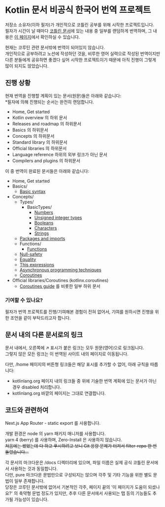 # Kotlin 문서 비공식 한국어 번역 프로젝트
저장소 소유자(이하 필자)가 개인적으로 코틀린 공부를 위해 시작한 프로젝트입니다.  
필자가 시간이 날 때마다 [코틀린 문서](https://kotlinlang.org/docs/home.html)에 있는 내용 중 일부를 랜덤하게 번역하며, 그 내용은 [이 페이지](https://kotlin-docs-kr.hoonkun.kiwi)에서 확인하실 수 있습니다.

현재는 코루틴 관련 문서밖에 번역이 되어있지 않습니다.  
개인적으로 공부하려고 노션에 작성하던 것을, 비루한 영어 실력으로 작성된 번역이지만 다른 분들에게 공유하면 좋겠다 싶어 시작한 프로젝트이기 때문에 아직 진행이 그렇게 많이 되지도 않았습니다.

## 진행 상황
현재 번역을 진행할 계획이 있는 문서(원문)들은 아래와 같습니다:  
*필자에 의해 진행되는 순서는 완전히 랜덤합니다.

- Home, Get started
- Kotlin overview 의 하위 문서
- Releases and roadmap 의 하위문서
- Basics 의 하위문서
- Concepts 의 하위문서
- Standard library 의 하위문서
- Official libraries 의 하위문서
- Language reference 하위의 외부 링크가 아닌 문서
- Compilers and plugins 의 하위문서

이 중 번역이 완료된 문서들은 아래와 같습니다:

- Home, Get started
- Basics/
  - [Basic syntax](/docs/basic-syntax.md)
- Concepts/
  - Types/
    - BasicTypes/
      - [Numbers](/docs/numbers.md)
      - [Unsigned integer types](/docs/unsigned-integer-types.md)
      - [Booleans](/docs/booleans.md)
      - [Characters](/docs/characters.md)
      - [Strings](/docs/strings.md)
  - [Packages and imports](/docs/packages.md)
  - Functions/
    - [Functions](/docs/functions.md)
  - [Null-safety](/docs/null-safety.md)
  - [Equality](/docs/equality.md)
  - [This expressions](/docs/this-expressions.md)
  - [Asynchronous programming techniques](/docs/async-programming.md)
  - [Coroutines](/docs/coroutines-overview.md)
- Official libraries/Coroutines (kotlinx.coroutines)
  - [Coroutines guide](/docs/coroutines-guide.md) 를 비롯한 일부 하위 문서

### 기여할 수 있나요?
필자가 번역 프로젝트를 진행/기여해본 경험이 전혀 없어서, 기여를 원하시면 진행을 위한 조언을 같이 부탁드리고자 합니다. 

## 문서 내의 다른 문서로의 링크
문서 내에서, 오른쪽에 ↗ 표시가 붙은 링크는 모두 원문(영어)으로 링크됩니다.  
그렇지 않은 모든 링크는 이 번역된 사이트 내의 페이지로 이동됩니다.  

다만, /home 페이지의 버튼형 링크들은 해당 표시를 추가할 수 없어, 아래 규칙을 따릅니다:
- kotlinlang.org 페이지 내의 링크들 중 위에 기술한 번역 계획에 있는 문서가 아닌 경우 disabled 처리합니다.
- kotlinlang.org 바깥의 페이지는 그대로 연결합니다.

## 코드와 관련하여

Next.js App Router - static export 를 사용합니다.  

개발 환경은 node 의 yarn 패키지 매니저를 사용합니다.  
yarn 4 (berry) 를 사용하며, Zero-Install 은 사용하지 않습니다.  
~~처음에는 썼었는데 다 하고 푸시하려고 보니 Git 용량 문제가 터져서 filter-repo 한 번 돌렸습니다...~~

각 문서의 마크다운은 /docs 디렉터리에 있으며, 파일 이름은 실제 공식 코틀린 문서에서 사용하는 것과 동일합니다.  
다만, pure 마크다운 문법만으로 구성되지는 않으며 각주 및 기타 기능을 위한 별도 문법이 일부 존재합니다.  
당장은 코루틴 문서밖에 없어서 기본적인 각주, 페이지 끝의 '이 페이지가 도움이 되셨나요?' 의 축약형 문법 정도가 있지만, 추후 다른 문서에서 사용되는 탭 등의 기능들도 추가될 가능성이 있습니다.  

